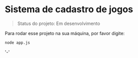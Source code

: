 # Sistema de cadastro de jogos

> Status do projeto: Em desenvolvimento

Para rodar esse projeto na sua máquina, por favor digite:

```
node app.js
```

'-'